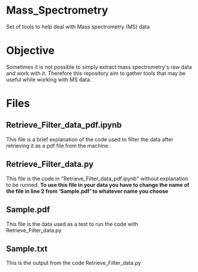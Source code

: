 # Mass_Spectrometry
Set of tools to help deal with Mass spectrometry (MS) data

# Objective
Sometimes it is not possible to simply extract mass spectrometry's raw data and work with it. Therefore this repository aim to gather tools that may be useful while working with MS data.

# Files
## Retrieve_Filter_data_pdf.ipynb
This file is a brief explanation of the code used to filter the data after retrieving it as a pdf file from the machine.
## Retrieve_Filter_data.py
This file is the code in "Retrieve_Filter_data_pdf.ipynb" without explanation to be runned.  **To use this file in your data you have to change the name of the file in line 2 from 'Sample.pdf' to whatever name you choose**
## Sample.pdf
This file is the data used as a test to run the code with Retrieve_Filter_data.py

## Sample.txt
This is the output from the code Retrieve_Filter_data.py
